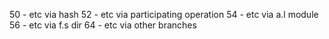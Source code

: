   50 - etc via hash
  52 - etc via participating operation
  54 - etc via a.l module
  56 - etc via f.s dir
  64 - etc via other branches
